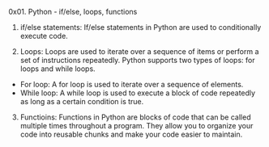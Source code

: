 0x01. Python - if/else, loops, functions

1. if/else statements:
If/else statements in Python are used to conditionally execute code.

2. Loops:
Loops are used to iterate over a sequence of items or perform a set of instructions repeatedly. Python supports two types of loops: for loops and while loops.

* For loop: A for loop is used to iterate over a sequence of elements.
* While loop: A while loop is used to execute a block of code repeatedly as long as a certain condition is true.

3. Functioins:
Functions in Python are blocks of code that can be called multiple times throughout a program. They allow you to organize your code into reusable chunks and make your code easier to maintain.
